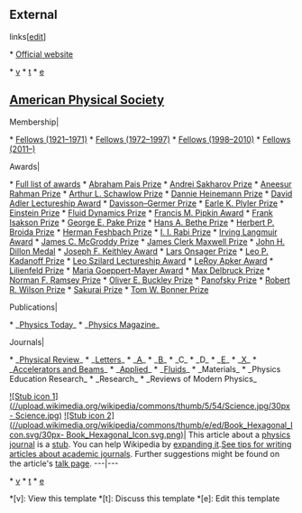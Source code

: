 ## External
links[[edit](/w/index.php?title=Reviews\_of\_Modern\_Physics&action=edit&section=2
"Edit section: External links")]

 \* [Official website](http://rmp.aps.org/)

 \* [v](/wiki/Template:American\_Physical\_Society "Template:American Physical Society")
 \* [t](/wiki/Template\_talk:American\_Physical\_Society "Template talk:American Physical Society")
 \* [e](/wiki/Special:EditPage/Template:American\_Physical\_Society "Special:EditPage/Template:American Physical Society")

[American Physical Society](/wiki/American\_Physical\_Society "American Physical
Society") 
--- 
Membership|

 \* [Fellows (1921–1971)](/wiki/List\_of\_American\_Physical\_Society\_Fellows\_\(1921%E2%80%931971\) "List of American Physical Society Fellows \(1921–1971\)")
 \* [Fellows (1972–1997)](/wiki/List\_of\_American\_Physical\_Society\_Fellows\_\(1972%E2%80%931997\) "List of American Physical Society Fellows \(1972–1997\)")
 \* [Fellows (1998–2010)](/wiki/List\_of\_American\_Physical\_Society\_Fellows\_\(1998%E2%80%932010\) "List of American Physical Society Fellows \(1998–2010\)")
 \* [Fellows (2011–)](/wiki/List\_of\_American\_Physical\_Society\_Fellows\_\(2011%E2%80%93\) "List of American Physical Society Fellows \(2011–\)")

 
Awards|

 \* [Full list of awards](/wiki/List\_of\_American\_Physical\_Society\_prizes\_and\_awards "List of American Physical Society prizes and awards")
 \* [Abraham Pais Prize](/wiki/Abraham\_Pais\_Prize\_for\_History\_of\_Physics "Abraham Pais Prize for History of Physics")
 \* [Andrei Sakharov Prize](/wiki/Andrei\_Sakharov\_Prize\_\(APS\) "Andrei Sakharov Prize \(APS\)")
 \* [Aneesur Rahman Prize](/wiki/Aneesur\_Rahman\_Prize\_for\_Computational\_Physics "Aneesur Rahman Prize for Computational Physics")
 \* [Arthur L. Schawlow Prize](/wiki/Arthur\_L.\_Schawlow\_Prize\_in\_Laser\_Science "Arthur L. Schawlow Prize in Laser Science")
 \* [Dannie Heinemann Prize](/wiki/Dannie\_Heineman\_Prize\_for\_Mathematical\_Physics "Dannie Heineman Prize for Mathematical Physics")
 \* [David Adler Lectureship Award](/wiki/David\_Adler\_Lectureship\_Award\_in\_the\_Field\_of\_Materials\_Physics "David Adler Lectureship Award in the Field of Materials Physics")
 \* [Davisson–Germer Prize](/wiki/Davisson%E2%80%93Germer\_Prize\_in\_Atomic\_or\_Surface\_Physics "Davisson–Germer Prize in Atomic or Surface Physics")
 \* [Earle K. Plyler Prize](/wiki/Earle\_K.\_Plyler\_Prize\_for\_Molecular\_Spectroscopy "Earle K. Plyler Prize for Molecular Spectroscopy")
 \* [Einstein Prize](/wiki/Einstein\_Prize\_\(APS\) "Einstein Prize \(APS\)")
 \* [Fluid Dynamics Prize](/wiki/Fluid\_Dynamics\_Prize\_\(APS\) "Fluid Dynamics Prize \(APS\)")
 \* [Francis M. Pipkin Award](/wiki/Francis\_M.\_Pipkin\_Award "Francis M. Pipkin Award")
 \* [Frank Isakson Prize](/wiki/Frank\_Isakson\_Prize\_for\_Optical\_Effects\_in\_Solids "Frank Isakson Prize for Optical Effects in Solids")
 \* [George E. Pake Prize](/wiki/George\_E.\_Pake\_Prize "George E. Pake Prize")
 \* [Hans A. Bethe Prize](/wiki/Hans\_A.\_Bethe\_Prize "Hans A. Bethe Prize")
 \* [Herbert P. Broida Prize](/wiki/Herbert\_P.\_Broida\_Prize "Herbert P. Broida Prize")
 \* [Herman Feshbach Prize](/wiki/Herman\_Feshbach\_Prize\_in\_Theoretical\_Nuclear\_Physics "Herman Feshbach Prize in Theoretical Nuclear Physics")
 \* [I. I. Rabi Prize](/wiki/I.\_I.\_Rabi\_Prize "I. I. Rabi Prize")
 \* [Irving Langmuir Award](/wiki/Irving\_Langmuir\_Award "Irving Langmuir Award")
 \* [James C. McGroddy Prize](/wiki/James\_C.\_McGroddy\_Prize\_for\_New\_Materials "James C. McGroddy Prize for New Materials")
 \* [James Clerk Maxwell Prize](/wiki/James\_Clerk\_Maxwell\_Prize\_for\_Plasma\_Physics "James Clerk Maxwell Prize for Plasma Physics")
 \* [John H. Dillon Medal](/wiki/John\_H.\_Dillon\_Medal "John H. Dillon Medal")
 \* [Joseph F. Keithley Award](/wiki/Joseph\_F.\_Keithley\_Award\_For\_Advances\_in\_Measurement\_Science "Joseph F. Keithley Award For Advances in Measurement Science")
 \* [Lars Onsager Prize](/wiki/Lars\_Onsager\_Prize "Lars Onsager Prize")
 \* [Leo P. Kadanoff Prize](/wiki/Leo\_P.\_Kadanoff\_Prize "Leo P. Kadanoff Prize")
 \* [Leo Szilard Lectureship Award](/wiki/Leo\_Szilard\_Lectureship\_Award "Leo Szilard Lectureship Award")
 \* [LeRoy Apker Award](/wiki/LeRoy\_Apker\_Award "LeRoy Apker Award")
 \* [Lilienfeld Prize](/wiki/Lilienfeld\_Prize "Lilienfeld Prize")
 \* [Maria Goeppert-Mayer Award](/wiki/Maria\_Goeppert-Mayer\_Award "Maria Goeppert-Mayer Award")
 \* [Max Delbruck Prize](/wiki/Max\_Delbruck\_Prize "Max Delbruck Prize")
 \* [ Norman F. Ramsey Prize](/wiki/Norman\_F.\_Ramsey\_Prize\_in\_Atomic,\_Molecular\_and\_Optical\_Physics,\_and\_in\_Precision\_Tests\_of\_Fundamental\_Laws\_and\_Symmetries "Norman F. Ramsey Prize in Atomic, Molecular and Optical Physics, and in Precision Tests of Fundamental Laws and Symmetries")
 \* [Oliver E. Buckley Prize](/wiki/Oliver\_E.\_Buckley\_Condensed\_Matter\_Prize "Oliver E. Buckley Condensed Matter Prize")
 \* [Panofsky Prize](/wiki/Panofsky\_Prize "Panofsky Prize")
 \* [Robert R. Wilson Prize](/wiki/Robert\_R.\_Wilson\_Prize "Robert R. Wilson Prize")
 \* [Sakurai Prize](/wiki/Sakurai\_Prize "Sakurai Prize")
 \* [Tom W. Bonner Prize](/wiki/Tom\_W.\_Bonner\_Prize\_in\_Nuclear\_Physics "Tom W. Bonner Prize in Nuclear Physics")

 
Publications|

 \* \_[Physics Today](/wiki/Physics\_Today "Physics Today")\_
 \* \_[Physics Magazine](/wiki/Physics\_\(magazine\) "Physics \(magazine\)")\_

 
Journals|

 \* \_[Physical Review](/wiki/Physical\_Review "Physical Review")\_
 \* \_[Letters](/wiki/Physical\_Review\_Letters "Physical Review Letters")\_
 \* \_[A](/wiki/Physical\_Review\_A "Physical Review A")\_
 \* \_[B](/wiki/Physical\_Review\_B "Physical Review B")\_
 \* \_C\_
 \* \_D\_
 \* \_[E](/wiki/Physical\_Review\_E "Physical Review E")\_
 \* \_[X](/wiki/Physical\_Review\_X "Physical Review X")\_
 \* \_[Accelerators and Beams](/wiki/Physical\_Review\_Accelerators\_and\_Beams "Physical Review Accelerators and Beams")\_
 \* \_[Applied](/wiki/Physical\_Review\_Applied "Physical Review Applied")\_
 \* \_[Fluids](/wiki/Physical\_Review\_Fluids "Physical Review Fluids")\_
 \* \_Materials\_
 \* \_Physics Education Research\_
 \* \_Research\_
 \* \_Reviews of Modern Physics\_

 
 
[![Stub icon
1](//upload.wikimedia.org/wikipedia/commons/thumb/5/54/Science.jpg/30px-
Science.jpg)](/wiki/File:Science.jpg) [![Stub icon
2](//upload.wikimedia.org/wikipedia/commons/thumb/e/ed/Book\_Hexagonal\_Icon.svg/30px-
Book\_Hexagonal\_Icon.svg.png)](/wiki/File:Book\_Hexagonal\_Icon.svg)| This
article about a [physics](/wiki/Physics "Physics")
[journal](/wiki/Scientific\_journal "Scientific journal") is a
[stub](/wiki/Wikipedia:Stub "Wikipedia:Stub"). You can help Wikipedia by
[expanding
it](https://en.wikipedia.org/w/index.php?title=Reviews\_of\_Modern\_Physics&action=edit).[See
tips for writing articles about academic
journals](/wiki/Wikipedia:WikiProject\_Academic\_Journals/Writing\_guide
"Wikipedia:WikiProject Academic Journals/Writing guide"). Further suggestions
might be found on the article's [talk
page](/wiki/Talk:Reviews\_of\_Modern\_Physics "Talk:Reviews of Modern Physics"). 
---|--- 
 
 \* [v](/wiki/Template:Physics-journal-stub "Template:Physics-journal-stub")
 \* [t](/wiki/Template\_talk:Physics-journal-stub "Template talk:Physics-journal-stub")
 \* [e](/wiki/Special:EditPage/Template:Physics-journal-stub "Special:EditPage/Template:Physics-journal-stub")

 \*[v]: View this template
 \*[t]: Discuss this template
 \*[e]: Edit this template

